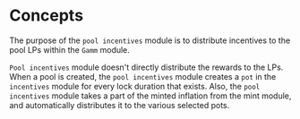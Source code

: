 <!--
order: 1
-->

# Concepts

The purpose of the `pool incentives` module is to distribute incentives to the pool LPs within the `Gamm` module.

`Pool incentives` module doesn't directly distribute the rewards to the LPs. When a pool is created, the `pool incentives` module creates a `pot` in the `incentives` module for every lock duration that exists. Also, the `pool incentives` module takes a part of the minted inflation from the mint module, and automatically distributes it to the various selected pots.